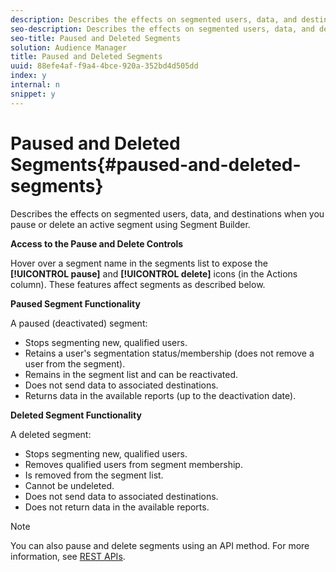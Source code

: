 ```yaml
---
description: Describes the effects on segmented users, data, and destinations when you pause or delete an active segment using Segment Builder.
seo-description: Describes the effects on segmented users, data, and destinations when you pause or delete an active segment using Segment Builder.
seo-title: Paused and Deleted Segments
solution: Audience Manager
title: Paused and Deleted Segments
uuid: 88efe4af-f9a4-4bce-920a-352bd4d505dd
index: y
internal: n
snippet: y
---
```


# Paused and Deleted Segments{#paused-and-deleted-segments}

Describes the effects on segmented users, data, and destinations when you pause or delete an active segment using Segment Builder.

**Access to the Pause and Delete Controls**

Hover over a segment name in the segments list to expose the **[!UICONTROL pause]** and **[!UICONTROL delete]** icons (in the Actions column). These features affect segments as described below.

**Paused Segment Functionality**

A paused (deactivated) segment:

* Stops segmenting new, qualified users.
* Retains a user's segmentation status/membership (does not remove a user from the segment).
* Remains in the segment list and can be reactivated.
* Does not send data to associated destinations.
* Returns data in the available reports (up to the deactivation date).

**Deleted Segment Functionality**

A deleted segment:

* Stops segmenting new, qualified users.
* Removes qualified users from segment membership.
* Is removed from the segment list.
* Cannot be undeleted.
* Does not send data to associated destinations.
* Does not return data in the available reports.

>[!NOTE]
>
>You can also pause and delete segments using an API method. For more information, see [REST APIs](../../c-api/c-rest-api-main/c-rest-api-main.md#concept_B512E6C3410A4304A672588A60A792B1).